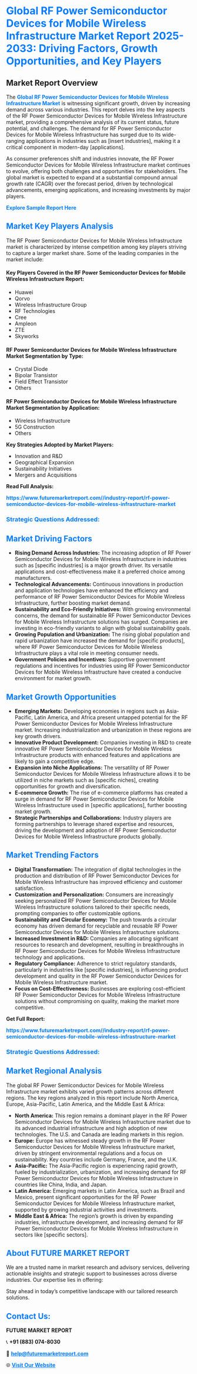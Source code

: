 <h1 style="color: #007BFF;">Global RF Power Semiconductor Devices for Mobile Wireless Infrastructure Market Report 2025-2033: Driving Factors, Growth Opportunities, and Key Players</h1>

<section id="overview">
<h2>Market Report Overview</h2>
<p>The <a href="https://www.futuremarketreport.com//industry-report/rf-power-semiconductor-devices-for-mobile-wireless-infrastructure-market" style="color: #007BFF; text-decoration: none;"><strong>Global RF Power Semiconductor Devices for Mobile Wireless Infrastructure Market</strong></a> is witnessing significant growth, driven by increasing demand across various industries. This report delves into the key aspects of the RF Power Semiconductor Devices for Mobile Wireless Infrastructure market, providing a comprehensive analysis of its current status, future potential, and challenges. The demand for RF Power Semiconductor Devices for Mobile Wireless Infrastructure has surged due to its wide-ranging applications in industries such as [insert industries], making it a critical component in modern-day [applications].</p>
<p>As consumer preferences shift and industries innovate, the RF Power Semiconductor Devices for Mobile Wireless Infrastructure market continues to evolve, offering both challenges and opportunities for stakeholders. The global market is expected to expand at a substantial compound annual growth rate (CAGR) over the forecast period, driven by technological advancements, emerging applications, and increasing investments by major players.</p>
</section>

<section id="overview">
<p><a href="https://www.futuremarketreport.com//request-sample/reportId=82620" style="color: #007BFF; text-decoration: none;"><strong>Explore Sample Report Here</strong></a></p>
</section>

<section id="key-players">
<h2 style="color: #007BFF;">Market Key Players Analysis</h2>
<p>The RF Power Semiconductor Devices for Mobile Wireless Infrastructure market is characterized by intense competition among key players striving to capture a larger market share. Some of the leading companies in the market include:</p>
<h4>Key Players Covered in the RF Power Semiconductor Devices for Mobile Wireless Infrastructure Report:</h4>
<ul><li>Huawei</li><li>Qorvo</li><li>Wireless Infrastructure Group</li><li>RF Technologies</li><li>Cree</li><li>Ampleon</li><li>ZTE</li><li>Skyworks</li></ul>
<h4>RF Power Semiconductor Devices for Mobile Wireless Infrastructure Market Segmentation by Type:</h4>
<ul><li>Crystal Diode</li><li>Bipolar Transistor</li><li>Field Effect Transistor</li><li>Others</li></ul>

<h4>RF Power Semiconductor Devices for Mobile Wireless Infrastructure Market Segmentation by Application:</h4>
<ul><li>Wireless Infrastructure</li><li>5G Construction</li><li>Others</li></ul>
<p><strong>Key Strategies Adopted by Market Players:</strong></p>
<ul>
<li>Innovation and R&D</li>
<li>Geographical Expansion</li>
<li>Sustainability Initiatives</li>
<li>Mergers and Acquisitions</li>
</ul>
</section>

<section>
<p><strong>Read Full Analysis: </strong></p><a href="https://www.futuremarketreport.com//industry-report/rf-power-semiconductor-devices-for-mobile-wireless-infrastructure-market" style="color: #007BFF; text-decoration: none;"><strong>https://www.futuremarketreport.com//industry-report/rf-power-semiconductor-devices-for-mobile-wireless-infrastructure-market</strong></a>
<h3 style="color: #007BFF;">Strategic Questions Addressed:</h3>
</section>

<section id="driving-factors">
<h2 style="color: #007BFF;">Market Driving Factors</h2>
<ul>
<li><strong>Rising Demand Across Industries:</strong> The increasing adoption of RF Power Semiconductor Devices for Mobile Wireless Infrastructure in industries such as [specific industries] is a major growth driver. Its versatile applications and cost-effectiveness make it a preferred choice among manufacturers.</li>
<li><strong>Technological Advancements:</strong> Continuous innovations in production and application technologies have enhanced the efficiency and performance of RF Power Semiconductor Devices for Mobile Wireless Infrastructure, further boosting market demand.</li>
<li><strong>Sustainability and Eco-Friendly Initiatives:</strong> With growing environmental concerns, the demand for sustainable RF Power Semiconductor Devices for Mobile Wireless Infrastructure solutions has surged. Companies are investing in eco-friendly variants to align with global sustainability goals.</li>
<li><strong>Growing Population and Urbanization:</strong> The rising global population and rapid urbanization have increased the demand for [specific products], where RF Power Semiconductor Devices for Mobile Wireless Infrastructure plays a vital role in meeting consumer needs.</li>
<li><strong>Government Policies and Incentives:</strong> Supportive government regulations and incentives for industries using RF Power Semiconductor Devices for Mobile Wireless Infrastructure have created a conducive environment for market growth.</li>
</ul>
</section>

<section id="growth-opportunities">
<h2 style="color: #007BFF;">Market Growth Opportunities</h2>
<ul>
<li><strong>Emerging Markets:</strong> Developing economies in regions such as Asia-Pacific, Latin America, and Africa present untapped potential for the RF Power Semiconductor Devices for Mobile Wireless Infrastructure market. Increasing industrialization and urbanization in these regions are key growth drivers.</li>
<li><strong>Innovative Product Development:</strong> Companies investing in R&D to create innovative RF Power Semiconductor Devices for Mobile Wireless Infrastructure products with enhanced features and applications are likely to gain a competitive edge.</li>
<li><strong>Expansion into Niche Applications:</strong> The versatility of RF Power Semiconductor Devices for Mobile Wireless Infrastructure allows it to be utilized in niche markets such as [specific niches], creating opportunities for growth and diversification.</li>
<li><strong>E-commerce Growth:</strong> The rise of e-commerce platforms has created a surge in demand for RF Power Semiconductor Devices for Mobile Wireless Infrastructure used in [specific applications], further boosting market growth.</li>
<li><strong>Strategic Partnerships and Collaborations:</strong> Industry players are forming partnerships to leverage shared expertise and resources, driving the development and adoption of RF Power Semiconductor Devices for Mobile Wireless Infrastructure products globally.</li>
</ul>
</section>

<section id="trending-factors">
<h2 style="color: #007BFF;">Market Trending Factors</h2>
<ul>
<li><strong>Digital Transformation:</strong> The integration of digital technologies in the production and distribution of RF Power Semiconductor Devices for Mobile Wireless Infrastructure has improved efficiency and customer satisfaction.</li>
<li><strong>Customization and Personalization:</strong> Consumers are increasingly seeking personalized RF Power Semiconductor Devices for Mobile Wireless Infrastructure solutions tailored to their specific needs, prompting companies to offer customizable options.</li>
<li><strong>Sustainability and Circular Economy:</strong> The push towards a circular economy has driven demand for recyclable and reusable RF Power Semiconductor Devices for Mobile Wireless Infrastructure solutions.</li>
<li><strong>Increased Investment in R&D:</strong> Companies are allocating significant resources to research and development, resulting in breakthroughs in RF Power Semiconductor Devices for Mobile Wireless Infrastructure technology and applications.</li>
<li><strong>Regulatory Compliance:</strong> Adherence to strict regulatory standards, particularly in industries like [specific industries], is influencing product development and quality in the RF Power Semiconductor Devices for Mobile Wireless Infrastructure market.</li>
<li><strong>Focus on Cost-Effectiveness:</strong> Businesses are exploring cost-efficient RF Power Semiconductor Devices for Mobile Wireless Infrastructure solutions without compromising on quality, making the market more competitive.</li>
</ul>
</section>

<section>
<p><strong>Get Full Report: </strong></p><a href="https://www.futuremarketreport.com//industry-report/rf-power-semiconductor-devices-for-mobile-wireless-infrastructure-market" style="color: #007BFF; text-decoration: none;"><strong>https://www.futuremarketreport.com//industry-report/rf-power-semiconductor-devices-for-mobile-wireless-infrastructure-market</strong></a>
<h3 style="color: #007BFF;">Strategic Questions Addressed:</h3>
</section>


<section id="regional-analysis">
<h2 style="color: #007BFF;">Market Regional Analysis</h2>
<p>The global RF Power Semiconductor Devices for Mobile Wireless Infrastructure market exhibits varied growth patterns across different regions. The key regions analyzed in this report include North America, Europe, Asia-Pacific, Latin America, and the Middle East & Africa:</p>
<ul>
<li><strong>North America:</strong> This region remains a dominant player in the RF Power Semiconductor Devices for Mobile Wireless Infrastructure market due to its advanced industrial infrastructure and high adoption of new technologies. The U.S. and Canada are leading markets in this region.</li>
<li><strong>Europe:</strong> Europe has witnessed steady growth in the RF Power Semiconductor Devices for Mobile Wireless Infrastructure market, driven by stringent environmental regulations and a focus on sustainability. Key countries include Germany, France, and the U.K.</li>
<li><strong>Asia-Pacific:</strong> The Asia-Pacific region is experiencing rapid growth, fueled by industrialization, urbanization, and increasing demand for RF Power Semiconductor Devices for Mobile Wireless Infrastructure in countries like China, India, and Japan.</li>
<li><strong>Latin America:</strong> Emerging markets in Latin America, such as Brazil and Mexico, present significant opportunities for the RF Power Semiconductor Devices for Mobile Wireless Infrastructure market, supported by growing industrial activities and investments.</li>
<li><strong>Middle East & Africa:</strong> The region’s growth is driven by expanding industries, infrastructure development, and increasing demand for RF Power Semiconductor Devices for Mobile Wireless Infrastructure in sectors like [specific sectors].</li>
</ul>
</section>

<footer>
<h2 style="color: #007BFF;">About FUTURE MARKET REPORT</h2>
<p>We are a trusted name in market research and advisory services, delivering actionable insights and strategic support to businesses across diverse industries. Our expertise lies in offering:</p>

<p>Stay ahead in today’s competitive landscape with our tailored research solutions.</p>

<h2 style="color: #007BFF;">Contact Us:</h2>
<p><strong>FUTURE MARKET REPORT</strong></p>
<p>📞 <strong>+91 (883) 074-8030</strong></p>
<p>📧 <strong><a href="mailto:help@futuremarketreport.com" style="color: #007BFF;">help@futuremarketreport.com</a></strong></p>
<p>🌐 <strong><a href="https://www.futuremarketreport.com/" style="color: #007BFF;">Visit Our Website</a></strong></p>
</footer>
